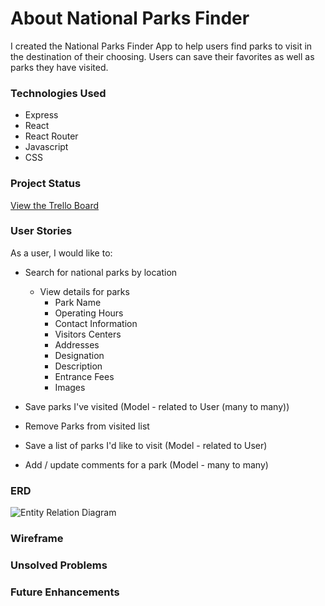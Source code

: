 # About National Parks Finder
I created the National Parks Finder App to help users find parks to visit in the destination of their choosing. Users can save their favorites as well as parks they have visited.

### Technologies Used
* Express
* React
* React Router
* Javascript
* CSS

### Project Status
[View the Trello Board](https://trello.com/b/GMDSY876)

### User Stories
As a user, I would like to:
* Search for national parks by location
  * View details for parks
    * Park Name
    * Operating Hours
    * Contact Information
    * Visitors Centers
    * Addresses
    * Designation
    * Description
    * Entrance Fees
    * Images

* Save parks I've visited (Model - related to User (many to many))
* Remove Parks from visited list
* Save a list of parks I'd like to visit (Model - related to User)
* Add / update comments for a park (Model - many to many) 

### ERD
![Entity Relation Diagram](https://i.imgur.com/MX9niak.png)

### Wireframe


### Unsolved Problems


### Future Enhancements